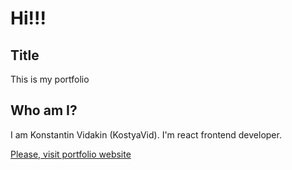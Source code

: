 # Hi!!!

## Title
This is my portfolio

## Who am I?

I am Konstantin Vidakin (KostyaVid). I'm react frontend developer.

[Please, visit portfolio website](https://portfolio-xi-six-88.vercel.app/)

